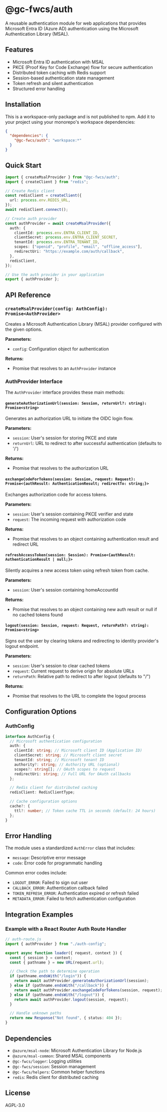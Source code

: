 # @gc-fwcs/auth

A reusable authentication module for web applications that provides Microsoft Entra ID (Azure AD) authentication using the Microsoft Authentication Library (MSAL).

## Features

- Microsoft Entra ID authentication with MSAL
- PKCE (Proof Key for Code Exchange) flow for secure authentication
- Distributed token caching with Redis support
- Session-based authentication state management
- Token refresh and silent authentication
- Structured error handling

## Installation

This is a workspace-only package and is not published to npm. Add it to your project using your monorepo's workspace dependencies:

```json
{
  "dependencies": {
    "@gc-fwcs/auth": "workspace:*"
  }
}
```

## Quick Start

```typescript
import { createMsalProvider } from "@gc-fwcs/auth";
import { createClient } from "redis";

// Create Redis client
const redisClient = createClient({
  url: process.env.REDIS_URL,
});
await redisClient.connect();

// Create auth provider
const authProvider = await createMsalProvider({
  auth: {
    clientId: process.env.ENTRA_CLIENT_ID,
    clientSecret: process.env.ENTRA_CLIENT_SECRET,
    tenantId: process.env.ENTRA_TENANT_ID,
    scopes: ["openid", "profile", "email", "offline_access"],
    redirectUri: "https://example.com/auth/callback",
  },
  redisClient,
});

// Use the auth provider in your application
export { authProvider };
```

## API Reference

### `createMsalProvider(config: AuthConfig): Promise<AuthProvider>`

Creates a Microsoft Authentication Library (MSAL) provider configured with the given options.

**Parameters:**

- `config`: Configuration object for authentication

**Returns:**

- Promise that resolves to an `AuthProvider` instance

### AuthProvider Interface

The `AuthProvider` interface provides these main methods:

#### `generateAuthorizationUrl(session: Session, returnUrl?: string): Promise<string>`

Generates an authorization URL to initiate the OIDC login flow.

**Parameters:**

- `session`: User's session for storing PKCE and state
- `returnUrl`: URL to redirect to after successful authentication (defaults to '/')

**Returns:**

- Promise that resolves to the authorization URL

#### `exchangeCodeForTokens(session: Session, request: Request): Promise<{authResult: AuthenticationResult; redirectTo: string;}>`

Exchanges authorization code for access tokens.

**Parameters:**

- `session`: User's session containing PKCE verifier and state
- `request`: The incoming request with authorization code

**Returns:**

- Promise that resolves to an object containing authentication result and redirect URL

#### `refreshAccessToken(session: Session): Promise<{authResult: AuthenticationResult | null;}>`

Silently acquires a new access token using refresh token from cache.

**Parameters:**

- `session`: User's session containing homeAccountId

**Returns:**

- Promise that resolves to an object containing new auth result or null if no cached tokens found

#### `logout(session: Session, request: Request, returnPath?: string): Promise<string>`

Signs out the user by clearing tokens and redirecting to identity provider's logout endpoint.

**Parameters:**

- `session`: User's session to clear cached tokens
- `request`: Current request to derive origin for absolute URLs
- `returnPath`: Relative path to redirect to after logout (defaults to "/")

**Returns:**

- Promise that resolves to the URL to complete the logout process

## Configuration Options

### AuthConfig

```typescript
interface AuthConfig {
  // Microsoft authentication configuration
  auth: {
    clientId: string; // Microsoft client ID (Application ID)
    clientSecret: string; // Microsoft client secret
    tenantId: string; // Microsoft tenant ID
    authority?: string; // Authority URL (optional)
    scopes?: string[]; // OAuth scopes to request
    redirectUri: string; // Full URL for OAuth callbacks
  };

  // Redis client for distributed caching
  redisClient: RedisClientType;

  // Cache configuration options
  cache?: {
    ttl?: number; // Token cache TTL in seconds (default: 24 hours)
  };
}
```

## Error Handling

The module uses a standardized `AuthError` class that includes:

- `message`: Descriptive error message
- `code`: Error code for programmatic handling

Common error codes include:

- `LOGOUT_ERROR`: Failed to sign out user
- `CALLBACK_ERROR`: Authentication callback failed
- `TOKEN_REFRESH_ERROR`: Authentication expired or refresh failed
- `METADATA_ERROR`: Failed to fetch authentication configuration

## Integration Examples

### Example with a React Router Auth Route Handler

```typescript
// auth-route.js
import { authProvider } from "./auth-config";

export async function loader({ request, context }) {
  const { session } = context;
  const { pathname } = new URL(request.url);

  // Check the path to determine operation
  if (pathname.endsWith("/login")) {
    return await authProvider.generateAuthorizationUrl(session);
  } else if (pathname.endsWith("/callback")) {
    return await authProvider.exchangeCodeForTokens(session, request);
  } else if (pathname.endsWith("/logout")) {
    return await authProvider.logout(session, request);
  }

  // Handle unknown paths
  return new Response("Not found", { status: 404 });
}
```

## Dependencies

- `@azure/msal-node`: Microsoft Authentication Library for Node.js
- `@azure/msal-common`: Shared MSAL components
- `@gc-fwcs/logger`: Logging utilities
- `@gc-fwcs/session`: Session management
- `@gc-fwcs/helpers`: Common helper functions
- `redis`: Redis client for distributed caching

## License

AGPL-3.0
